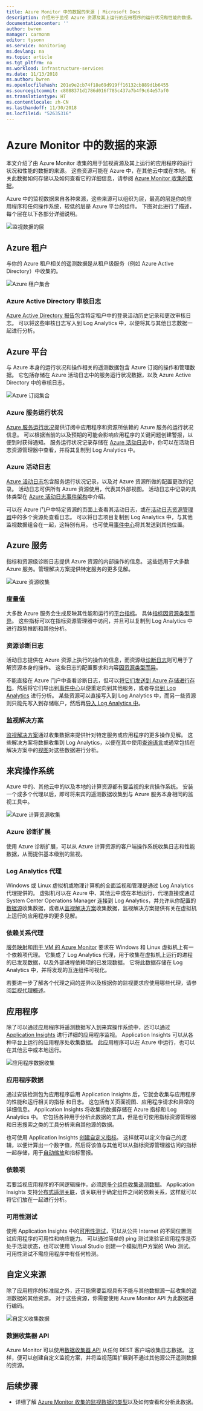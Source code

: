 ```yaml
---
title: Azure Monitor 中的数据的来源 | Microsoft Docs
description: 介绍用于监视 Azure 资源及其上运行的应用程序的运行状况和性能的数据。
documentationcenter: ''
author: bwren
manager: carmonm
editor: tysonn
ms.service: monitoring
ms.devlang: na
ms.topic: article
ms.tgt_pltfrm: na
ms.workload: infrastructure-services
ms.date: 11/13/2018
ms.author: bwren
ms.openlocfilehash: 201e9e2cb74f18e69d919ff16132cb889d1b6455
ms.sourcegitcommit: c8088371d1786d016f785c437a7b4f9c64e57af0
ms.translationtype: HT
ms.contentlocale: zh-CN
ms.lasthandoff: 11/30/2018
ms.locfileid: "52635316"
---
```

# <a name="sources-of-data-in-azure-monitor"></a>Azure Monitor 中的数据的来源
本文介绍了由 Azure Monitor 收集的用于监视资源及其上运行的应用程序的运行状况和性能的数据的来源。 这些资源可能在 Azure 中，在其他云中或在本地。  有关此数据如何存储以及如何查看它的详细信息，请参阅 [Azure Monitor 收集的数据](data-collection.md)。

Azure 中的监视数据来自各种来源，这些来源可以组织为层，最高的层是你的应用程序和任何操作系统，较低的层是 Azure 平台的组件。 下图对此进行了描述，每个层在以下各部分详细说明。

![监视数据的层](media/data-sources/monitoring-tiers.png)

## <a name="azure-tenant"></a>Azure 租户
与你的 Azure 租户相关的遥测数据是从租户级服务（例如 Azure Active Directory）中收集的。

![Azure 租户集合](media/data-sources/tenant-collection.png)

### <a name="azure-active-directory-audit-logs"></a>Azure Active Directory 审核日志
[Azure Active Directory 报告](../../active-directory/reports-monitoring/overview-reports.md)包含特定租户中的登录活动历史记录和更改审核日志。 可以将这些审核日志写入到 Log Analytics 中，以便将其与其他日志数据一起进行分析。


## <a name="azure-platform"></a>Azure 平台
与 Azure 本身的运行状况和操作相关的遥测数据包含 Azure 订阅的操作和管理数据。 它包括存储在 Azure 活动日志中的服务运行状况数据，以及 Azure Active Directory 中的审核日志。

![Azure 订阅集合](media/data-sources/azure-collection.png)

### <a name="azure-service-health"></a>Azure 服务运行状况
[Azure 服务运行状况](../../monitoring-and-diagnostics/monitoring-service-notifications.md)提供订阅中应用程序和资源所依赖的 Azure 服务的运行状况信息。 可以根据当前的以及预期的可能会影响应用程序的关键问题创建警报，以便到时获得通知。 服务运行状况记录存储在 [Azure 活动日志](../../monitoring-and-diagnostics/monitoring-overview-activity-logs.md)中，你可以在活动日志资源管理器中查看，并将其复制到 Log Analytics 中。

### <a name="azure-activity-log"></a>Azure 活动日志
[Azure 活动日志](../../monitoring-and-diagnostics/monitoring-overview-activity-logs.md)包含服务运行状况记录，以及对 Azure 资源所做的配置更改的记录。 活动日志可供所有 Azure 资源使用，代表其外部视图。 活动日志中记录的具体类型在 [Azure 活动日志事件架构](../../monitoring-and-diagnostics/monitoring-activity-log-schema.md)中介绍。

可以在 Azure 门户中特定资源的页面上查看其活动日志，或在[活动日志资源管理器](../../monitoring-and-diagnostics/monitoring-overview-activity-logs.md)中的多个资源处查看日志。 可以将日志项目复制到 Log Analytics 中，与其他监视数据组合在一起，这特别有用。 也可使用[事件中心](../../monitoring-and-diagnostics/monitoring-stream-activity-logs-event-hubs.md)将其发送到其他位置。



## <a name="azure-services"></a>Azure 服务
指标和资源级诊断日志提供 Azure 资源的内部操作的信息。 这些适用于大多数 Azure 服务。管理解决方案提供特定服务的更多见解。

![Azure 资源收集](media/data-sources/azure-resource-collection.png)


### <a name="metrics"></a>度量值
大多数 Azure 服务会生成反映其性能和运行的[平台指标](data-collection.md#metrics)。 具体[指标因资源类型而异](../../monitoring-and-diagnostics/monitoring-supported-metrics.md)。  这些指标可以在指标资源管理器中访问，并且可以复制到 Log Analytics 中进行趋势推断和其他分析。


### <a name="resource-diagnostic-logs"></a>资源诊断日志
活动日志提供在 Azure 资源上执行的操作的信息，而资源级[诊断日志](../../monitoring-and-diagnostics/monitoring-overview-of-diagnostic-logs.md)则可用于了解资源本身的操作。   这些日志的配置要求和内容[因资源类型而异](../../monitoring-and-diagnostics/monitoring-diagnostic-logs-schema.md)。

不能直接在 Azure 门户中查看诊断日志，但可以[将它们发送到 Azure 存储进行存档](../../monitoring-and-diagnostics/monitoring-archive-diagnostic-logs.md)，然后将它们导出到[事件中心](../../event-hubs/event-hubs-about.md)以便重定向到其他服务，或者导出[到 Log Analytics](../../monitoring-and-diagnostics/monitor-stream-diagnostic-logs-log-analytics.md) 进行分析。 某些资源可以直接写入到 Log Analytics 中，而另一些资源则只能先写入到存储帐户，然后再[导入 Log Analytics 中](../../log-analytics/log-analytics-azure-storage-iis-table.md#use-the-azure-portal-to-collect-logs-from-azure-storage)。

### <a name="monitoring-solutions"></a>监视解决方案
 [监视解决方案](../../azure-monitor/insights/solutions.md)通过收集数据来提供针对特定服务或应用程序的更多操作见解。 这些解决方案将数据收集到 Log Analytics，以便在其中使用[查询语言](../../log-analytics/log-analytics-queries.md)或通常包括在解决方案中的[视图](../../azure-monitor/platform/view-designer.md)对这些数据进行分析。

## <a name="guest-operating-system"></a>来宾操作系统
Azure 中的、其他云中的以及本地的计算资源都有要监视的来宾操作系统。 安装一个或多个代理以后，即可将来宾的遥测数据收集到与 Azure 服务本身相同的监视工具中。

![Azure 计算资源收集](media/data-sources/compute-resource-collection.png)

### <a name="azure-diagnostic-extension"></a>Azure 诊断扩展
使用 Azure 诊断扩展，可以从 Azure 计算资源的客户端操作系统收集日志和性能数据，从而提供基本级别的监视。   

### <a name="log-analytics-agent"></a>Log Analytics 代理
Windows 或 Linux 虚拟机或物理计算机的全面监视和管理是通过 Log Analytics 代理提供的。 虚拟机可以在 Azure 中、其他云中或在本地运行，代理直接或通过 System Center Operations Manager 连接到 Log Analytics，并允许从你配置的[数据源](../../azure-monitor/platform/agent-data-sources.md)收集数据，或者从[监视解决方案](../../azure-monitor/insights/solutions.md)收集数据，监视解决方案提供有关在虚拟机上运行的应用程序的更多见解。

### <a name="dependency-agent"></a>依赖关系代理
[服务映射](../insights/service-map.md)和[用于 VM 的 Azure Monitor](../../azure-monitor/insights/vminsights-overview.md) 要求在 Windows 和 Linux 虚拟机上有一个依赖项代理。 它集成了 Log Analytics 代理，用于收集在虚拟机上运行的进程的已发现数据，以及外部进程依赖项的已发现数据。 它将此数据存储在 Log Analytics 中，并将发现的互连组件可视化。  

若要进一步了解各个代理之间的差异以及根据你的监视要求应使用哪些代理，请参阅[监视代理概述](agents-overview.md)。

## <a name="applications"></a>应用程序
除了可以通过应用程序将遥测数据写入到来宾操作系统中，还可以通过 [Application Insights](https://docs.microsoft.com/azure/application-insights/) 进行详细的应用程序监视。 Application Insights 可以从各种平台上运行的应用程序处收集数据。 此应用程序可以在 Azure 中运行，也可以在其他云中或本地运行。

![应用程序数据收集](media/data-sources/application-collection.png)


### <a name="application-data"></a>应用程序数据
通过安装检测包为应用程序启用 Application Insights 后，它就会收集与应用程序的性能和运行相关的指标 和日志。 这包括有关页面视图、应用程序请求和异常的详细信息。 Application Insights 将收集的数据存储在 Azure 指标和 Log Analytics 中。 它包括各种用于分析此数据的工具，但是也可使用指标资源管理器和日志搜索之类的工具分析来自其他源的数据。

也可使用 Application Insights [创建自定义指标](../../application-insights/app-insights-api-custom-events-metrics.md)。  这样就可以定义你自己的逻辑，以便计算出一个数字值，然后将该值与其他可以从指标资源管理器访问的指标一起存储，用于[自动缩放](../../monitoring-and-diagnostics/monitoring-autoscale-scale-by-custom-metric.md)和指标警报。

### <a name="dependencies"></a>依赖项
若要监视应用程序的不同逻辑操作，必须[跨多个组件收集遥测数据](../../application-insights/app-insights-transaction-diagnostics.md)。 Application Insights 支持[分布式遥测关联](../../application-insights/application-insights-correlation.md)，该关联用于确定组件之间的依赖关系，这样就可以将它们放在一起进行分析。

### <a name="availability-tests"></a>可用性测试
使用 Application Insights 中的[可用性测试](../../application-insights/app-insights-monitor-web-app-availability.md)，可以从公共 Internet 的不同位置测试应用程序的可用性和响应能力。 可以通过简单的 ping 测试来验证应用程序是否处于活动状态，也可以使用 Visual Studio 创建一个模拟用户方案的 Web 测试。  可用性测试不需应用程序中有任何检测。

## <a name="custom-sources"></a>自定义来源
除了应用程序的标准层之外，还可能需要监视具有不能与其他数据源一起收集的遥测数据的其他资源。 对于这些资源，你需要使用 Azure Monitor API 为此数据进行编码。

![自定义收集数据](media/data-sources/custom-collection.png)

### <a name="data-collector-api"></a>数据收集器 API
Azure Monitor 可以使用[数据收集器 API](../../log-analytics/log-analytics-data-collector-api.md) 从任何 REST 客户端收集日志数据。 这样，便可以创建自定义监视方案，并将监视范围扩展到不通过其他源公开遥测数据的资源。

## <a name="next-steps"></a>后续步骤

- 详细了解 [Azure Monitor 收集的监视数据的类型](data-collection.md)以及如何查看和分析此数据。
